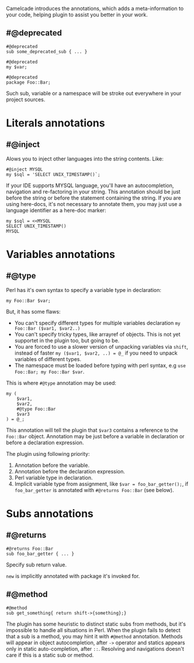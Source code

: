 Camelcade introduces the annotations, which adds a meta-information to your code, helping plugin to assist you better in your work.

## #@deprecated
```
#@deprecated
sub some_deprecated_sub { ... }

#@deprecated
my $var;

#@deprecated 
package Foo::Bar;
```
Such sub, variable or a namespace will be stroke out everywhere in your project sources. 

# Literals annotations
## #@inject 
Alows you to inject other languages into the string contents. Like:
```
#@inject MYSQL
my $sql = 'SELECT UNIX_TIMESTAMP()`;
```
If your IDE supports MYSQL language, you'll have an autocompletion, navigation and re-factoring in your string.
This annotation should be just before the string or before the statement containing the string.
If you are using here-docs, it's not necessary to annotate them, you may just use a language identifier as a here-doc marker:
```
my $sql = <<MYSQL
SELECT UNIX_TIMESTAMP()
MYSQL
```

# Variables annotations
## #@type
Perl has it's own syntax to specify a variable type in declaration:
```
my Foo::Bar $var;
```
But, it has some flaws: 
* You can't specify different types for multiple variables declaration `my Foo::Bar ($var1, $var2..)`
* You can't specify tricky types, like arrayref of objects. This is not yet supportet in the plugin too, but going to be.
* You are forced to use a slower version of unpacking variables via `shift`, instead of faster `my ($var1, $var2, ..) = @_` if you need to unpack variables of different types.
* The namespace must be loaded before typing with perl syntax, e.g `use Foo::Bar; my Foo::Bar $var`.

This is where `#@type` annotation may be used:
```
my ( 
    $var1, 
    $var2,
    #@type Foo::Bar
    $var3 
) = @_;
```
This annotation will tell the plugin that `$var3` contains a reference to the `Foo::Bar` object. Annotation may be just before a variable in declaration or before a declaration expression.

The plugin using following priority:

1. Annotation before the variable.
2. Annotation before the declaration expression.
3. Perl variable type in declaration.
4. Implicit variable type from assignment, like `$var = foo_bar_getter();`, if `foo_bar_getter` is annotated with `#@returns Foo::Bar` (see below).

# Subs annotations
## #@returns
```
#@returns Foo::Bar
sub foo_bar_getter { ... }
```
Specify sub return value.

`new` is implicitly annotated with package it's invoked for.

## #@method
```
#@method
sub get_something{ return shift->{something};}
```
The plugin has some heuristic to distinct static subs from methods, but it's impossible to handle all situations in Perl. When the plugin fails to detect that a sub is a method, you may hint it with `#@method` annotation. Methods will appear in object autocompletion, after `->` operator and statics appears only in static auto-completion, after `::`. Resolving and navigations doesn't care if this is a static sub or method.
